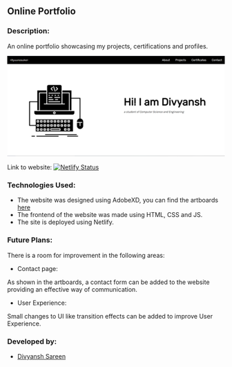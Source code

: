 ## Online Portfolio

### Description:

An online portfolio showcasing my projects, certifications and profiles.

![project preview](https://github.com/DivyanshSareen/portfolio/blob/main/resources/artboards/Capture.PNG)

Link to website: [![Netlify Status](https://api.netlify.com/api/v1/badges/0302630b-62c5-42f9-af45-971fdabf5cb3/deploy-status)](https://app.netlify.com/sites/infallible-khorana-3a9f38/deploys)

### Technologies Used:

- The website was designed using AdobeXD, you can find the artboards [here](https://github.com/DivyanshSareen/portfolio/tree/main/resources/artboards)
- The frontend of the website was made using HTML, CSS and JS.
- The site is deployed using Netlify.

### Future Plans:

There is a room for improvement in the following areas:

- Contact page:

As shown in the artboards, a contact form can be added to the website providing an effective way of communication.

- User Experience:

Small changes to UI like transition effects can be added to improve User Experience.

### Developed by:

- [Divyansh Sareen](https://github.com/DivyanshSareen)
